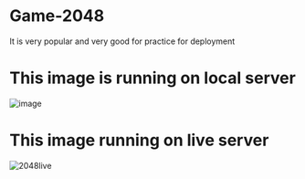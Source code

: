 # Game-2048
It is very popular and very good for practice for deployment

# This image is running on local server

![image](https://github.com/tarungupta8057/Game-2048/assets/114097502/e65da51c-1575-4cfc-b383-f1506a430ca0)

# This image running on live server

![2048live](https://github.com/tarungupta8057/Game-2048/assets/114097502/8424993a-6293-453a-9ce4-2a39e451f33a)
